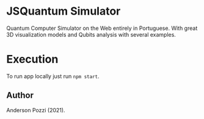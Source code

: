 # JSQuantum Simulator

Quantum Computer Simulator on the Web entirely in Portuguese. With great 3D visualization models and Qubits analysis with several examples.

# Execution

To run app locally just run `npm start`.

## Author

Anderson Pozzi (2021).
